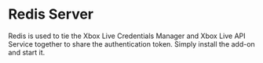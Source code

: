 # Redis Server

Redis is used to tie the Xbox Live Credentials Manager and Xbox Live API Service together to share the authentication token. Simply install the add-on and start it.